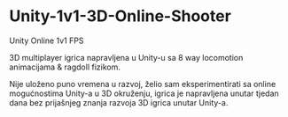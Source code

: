 # Unity-1v1-3D-Online-Shooter

Unity Online 1v1 FPS 

3D multiplayer igrica napravljena u Unity-u sa 8 way locomotion animacijama & ragdoll fizikom.

Nije uloženo puno vremena u razvoj, želio sam eksperimentirati sa online mogućnostima Unity-a u 3D okruženju, igrica je napravljena unutar tjedan dana bez prijašnjeg znanja razvoja 3D igrica unutar Unity-a.

